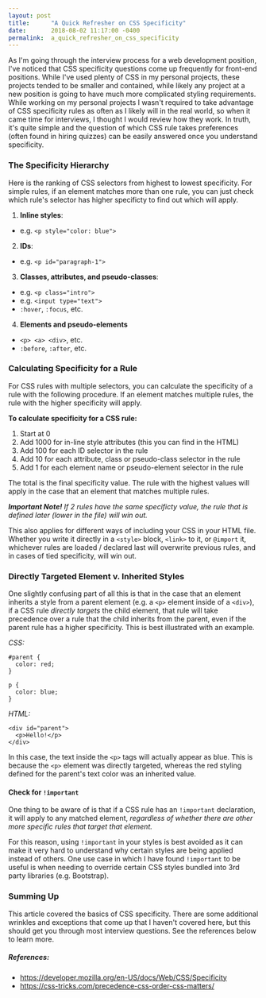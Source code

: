 ```yaml
---
layout: post
title:      "A Quick Refresher on CSS Specificity"
date:       2018-08-02 11:17:00 -0400
permalink:  a_quick_refresher_on_css_specificity
---
```


As I'm going through the interview process for a web development position, I've noticed that CSS specificity questions come up frequently for front-end positions. While I've used plenty of CSS in my personal projects, these projects tended to be smaller and contained, while likely any project at a new position is going to have much more complicated styling requirements. While working on my personal projects I wasn't required to take advantage of CSS specificity rules as often as I likely will in the real world, so when it came time for interviews, I thought I would review how they work. In truth, it's quite simple and the question of which CSS rule takes preferences (often found in hiring quizzes) can be easily answered once you understand specificity.

### The Specificity Hierarchy

Here is the ranking of CSS selectors from highest to lowest specificity. For simple rules, if an element matches more than one rule, you can just check which rule's selector has higher specificty to find out which will apply.

1. **Inline styles**:
  * e.g. `<p style="color: blue">`
2. **IDs**:
  * e.g. `<p id="paragraph-1">`
3. **Classes, attributes, and pseudo-classes**:
  * e.g. `<p class="intro">`
  * e.g. `<input type="text">`
  * `:hover`, `:focus`, etc.
4. **Elements and pseudo-elements**
  * `<p> <a> <div>`, etc.
  * `:before`, `:after`, etc.

### Calculating Specificity for a Rule
For CSS rules with multiple selectors, you can calculate the specificity of a rule with the following procedure. If an element matches multiple rules, the rule with the higher specificity will apply.

**To calculate specificity for a CSS rule:**
1. Start at 0
2. Add 1000 for in-line style attributes (this you can find in the HTML)
3. Add 100 for each ID selector in the rule
4. Add 10 for each attribute, class or pseudo-class selector in the rule
5. Add 1 for each element name or pseudo-element selector in the rule

The total is the final specificity value. The rule with the highest values will apply in the case that an element that matches multiple rules.

_**Important Note!** If 2 rules have the same specificty value, the rule that is defined later (lower in the file) will win out._

This also applies for different ways of including your CSS in your HTML file. Whether you write it directly in a `<style>` block, `<link>` to it, or `@import` it, whichever rules are loaded / declared last will overwrite previous rules, and in cases of tied specificity, will win out.

### Directly Targeted Element v. Inherited Styles
One slightly confusing part of all this is that in the case that an element inherits a style from a parent element (e.g. a `<p>` element inside of a `<div>`), if a CSS rule _directly targets_ the child element, that rule will take precedence over a rule that the child inherits from the parent, even if the parent rule has a higher specificity. This is best illustrated with an example.

_CSS:_
```
#parent {
  color: red;
}

p {
  color: blue;
}
```

_HTML:_
```
<div id="parent">
  <p>Hello!</p>
</div>
```

In this case, the text inside the `<p>` tags will actually appear as blue. This is because the `<p>` element was directly targeted, whereas the red styling defined for the parent's text color was an inherited value.

#### Check for `!important`
One thing to be aware of is that if a CSS rule has an  `!important` declaration, it will apply to any matched element, _regardless of whether there are other more specific rules that target that element._

For this reason, using `!important` in your styles is best avoided as it can make it very hard to understand why certain styles are being applied instead of others. One use case in which I have found `!important` to be useful is when needing to override certain CSS styles bundled into 3rd party libraries (e.g. Bootstrap).

### Summing Up
This article covered the basics of CSS specificity. There are some additional wrinkles and exceptions that come up that I haven't covered here, but this should get you through most interview questions. See the references below to learn more.

##### References:
- https://developer.mozilla.org/en-US/docs/Web/CSS/Specificity
- https://css-tricks.com/precedence-css-order-css-matters/
